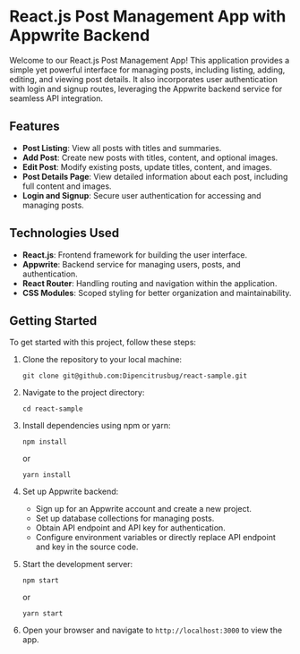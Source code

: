 # React.js Post Management App with Appwrite Backend

Welcome to our React.js Post Management App! This application provides a simple yet powerful interface for managing posts, including listing, adding, editing, and viewing post details. It also incorporates user authentication with login and signup routes, leveraging the Appwrite backend service for seamless API integration.

## Features

- **Post Listing**: View all posts with titles and summaries.
- **Add Post**: Create new posts with titles, content, and optional images.
- **Edit Post**: Modify existing posts, update titles, content, and images.
- **Post Details Page**: View detailed information about each post, including full content and images.
- **Login and Signup**: Secure user authentication for accessing and managing posts.

## Technologies Used

- **React.js**: Frontend framework for building the user interface.
- **Appwrite**: Backend service for managing users, posts, and authentication.
- **React Router**: Handling routing and navigation within the application.
- **CSS Modules**: Scoped styling for better organization and maintainability.

## Getting Started

To get started with this project, follow these steps:

1. Clone the repository to your local machine:

    ```
    git clone git@github.com:Dipencitrusbug/react-sample.git
    ```

2. Navigate to the project directory:

    ```
    cd react-sample
    ```

3. Install dependencies using npm or yarn:

    ```
    npm install
    ```

    or

    ```
    yarn install
    ```

4. Set up Appwrite backend:

   - Sign up for an Appwrite account and create a new project.
   - Set up database collections for managing posts.
   - Obtain API endpoint and API key for authentication.
   - Configure environment variables or directly replace API endpoint and key in the source code.

5. Start the development server:

    ```
    npm start
    ```

    or

    ```
    yarn start
    ```

6. Open your browser and navigate to `http://localhost:3000` to view the app.
